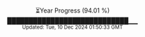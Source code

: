 <p align="center">
⏳Year Progress (94.01 %) <br>
████████████████████████████▁▁ <br>
<sub>Updated: Tue, 10 Dec 2024 01:50:33 GMT</sub>
</p>

